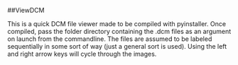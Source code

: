 ##ViewDCM

This is a quick DCM file viewer made to be compiled with pyinstaller. Once compiled, pass the folder directory containing the .dcm files as an argument on launch from the commandline. The files are assumed to be labeled sequentially in some sort of way (just a general sort is used). Using the left and right arrow keys will cycle through the images.